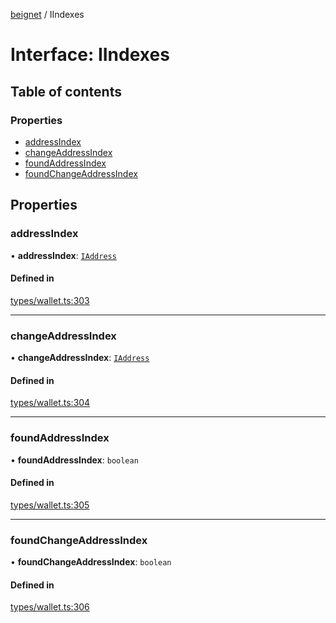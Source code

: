 [beignet](../README.md) / IIndexes

# Interface: IIndexes

## Table of contents

### Properties

- [addressIndex](IIndexes.md#addressindex)
- [changeAddressIndex](IIndexes.md#changeaddressindex)
- [foundAddressIndex](IIndexes.md#foundaddressindex)
- [foundChangeAddressIndex](IIndexes.md#foundchangeaddressindex)

## Properties

### addressIndex

• **addressIndex**: [`IAddress`](IAddress.md)

#### Defined in

[types/wallet.ts:303](https://github.com/synonymdev/beignet/blob/7c83290/src/types/wallet.ts#L303)

___

### changeAddressIndex

• **changeAddressIndex**: [`IAddress`](IAddress.md)

#### Defined in

[types/wallet.ts:304](https://github.com/synonymdev/beignet/blob/7c83290/src/types/wallet.ts#L304)

___

### foundAddressIndex

• **foundAddressIndex**: `boolean`

#### Defined in

[types/wallet.ts:305](https://github.com/synonymdev/beignet/blob/7c83290/src/types/wallet.ts#L305)

___

### foundChangeAddressIndex

• **foundChangeAddressIndex**: `boolean`

#### Defined in

[types/wallet.ts:306](https://github.com/synonymdev/beignet/blob/7c83290/src/types/wallet.ts#L306)
